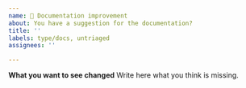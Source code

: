 ```yaml
---
name: 📖 Documentation improvement
about: You have a suggestion for the documentation?
title: ''
labels: type/docs, untriaged
assignees: ''

---
```


**What you want to see changed**
Write here what you think is missing.
